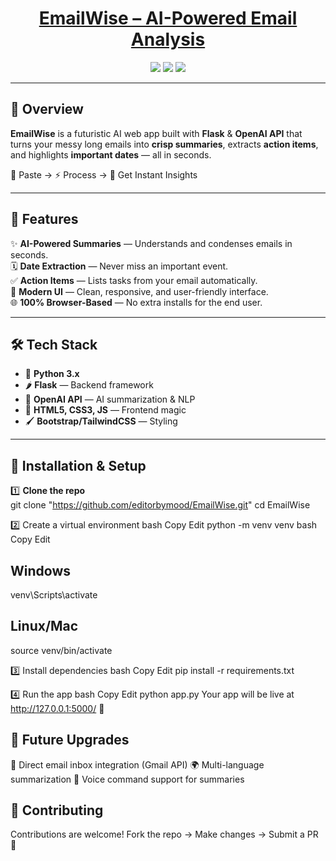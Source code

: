 <!-- Banner -->

<h1 align="center">
  <a href="https://emailwise.onrender.com/" target="_blank">
    EmailWise – AI-Powered Email Analysis
  </a>
</h1>


<p align="center">
  <img src="https://img.shields.io/badge/Flask-2C3E50?style=for-the-badge&logo=flask&logoColor=white" />
  <img src="https://img.shields.io/badge/OpenAI_API-412991?style=for-the-badge&logo=openai&logoColor=white" />
  <img src="https://img.shields.io/badge/Python-FFD43B?style=for-the-badge&logo=python&logoColor=blue" />
</p>

---

## 🌟 Overview  
**EmailWise** is a futuristic AI web app built with **Flask** & **OpenAI API** that turns your messy long emails into **crisp summaries**, extracts **action items**, and highlights **important dates** — all in seconds.  

💌 Paste → ⚡ Process → 🎯 Get Instant Insights  

---

## 🔮 Features  
✨ **AI-Powered Summaries** — Understands and condenses emails in seconds.  
🗓 **Date Extraction** — Never miss an important event.  
✅ **Action Items** — Lists tasks from your email automatically.  
🎨 **Modern UI** — Clean, responsive, and user-friendly interface.  
🌐 **100% Browser-Based** — No extra installs for the end user.  

---

## 🛠 Tech Stack  
- 🐍 **Python 3.x**  
- 🌶 **Flask** — Backend framework  
- 🤖 **OpenAI API** — AI summarization & NLP  
- 🎨 **HTML5, CSS3, JS** — Frontend magic  
- 🖌 **Bootstrap/TailwindCSS** — Styling  

---

## 🚀 Installation & Setup  
1️⃣ **Clone the repo**  
git clone "https://github.com/editorbymood/EmailWise.git"
cd EmailWise

2️⃣ Create a virtual environment
bash
Copy
Edit
python -m venv venv
bash
Copy
Edit

## Windows
venv\Scripts\activate
## Linux/Mac
source venv/bin/activate

3️⃣ Install dependencies
bash
Copy
Edit
pip install -r requirements.txt

4️⃣ Run the app
bash
Copy
Edit
python app.py
Your app will be live at http://127.0.0.1:5000/ 🚀



## 🧠 Future Upgrades
📧 Direct email inbox integration (Gmail API)
🌍 Multi-language summarization
🎤 Voice command support for summaries

## 🤝 Contributing
Contributions are welcome!
Fork the repo → Make changes → Submit a PR 🚀




